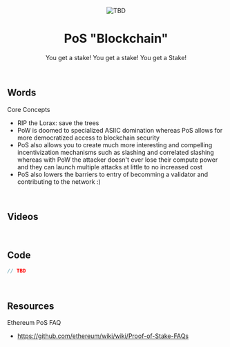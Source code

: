 <p align="center">
    <img src="TBD" alt="TBD">  
</p>

<h1 align="center">
    PoS "Blockchain"
</h1>
<p align="center">
  You get a stake! You get a stake! You get a Stake!
</p>

<br>

## Words

Core Concepts
- RIP the Lorax: save the trees
- PoW is doomed to specialized ASIIC domination whereas PoS allows for more democratized access to blockchain security
- PoS also allows you to create much more interesting and compelling incentivization mechanisms such as slashing and correlated slashing whereas with PoW the attacker doesn't ever lose their compute power and they can launch multiple attacks at little to no increased cost
- PoS also lowers the barriers to entry of becomming a validator and contributing to the network :)

<br>

## Videos

<br>

## Code
```rust
// TBD
```

<br>

## Resources

Ethereum PoS FAQ
- https://github.com/ethereum/wiki/wiki/Proof-of-Stake-FAQs

<br>
